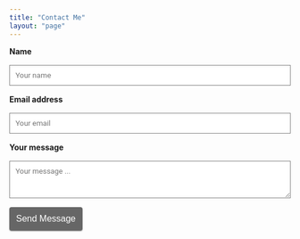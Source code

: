 ```yaml
---
title: "Contact Me"
layout: "page"
---
```


<form name="CONTACT FORM" method="POST">
  <input type="hidden" name="form-name" value="CONTACT FORM" />
  <label for="name">Name</label>
  <input
    type="text"
    class="form-control"
    name="Name"
    id="name"
    placeholder="Your name"
  />
  <label for="email">Email address</label>
  <input
    type="email"
    class="form-control"
    id="email"
    placeholder="Your email"
    name="Email"
  />
  <label for="query">Your message</label>
  <br />
  <textarea
    name="Message"
    class="form-control"
    id="query"
    rows="3"
    placeholder="Your message ..."
    ></textarea>
  <br />
  <button type="submit" class="btn btn-danger btn-block">Send Message</button>
</form>

<style>
  label {
    font-weight: bold;
  }
  input {
    width: 100%;
    max-width: 100%;
    min-width: 100%;
    margin: 1rem 0rem;
    font-family: 'Roboto', sans-serif;
  }
  textarea {
    font-family: 'Roboto', sans-serif;
    width: 100%;
    max-width: 100%;
    min-width: 100%;
    padding: 0.5rem;
    margin: 1rem 0rem;
  }
  textarea,
  input {
    border: 1px solid gray;
    border-radius: 0px;
    padding: 10px;
  }
  textarea:focus,
  input:focus {
    outline-color: #777;
  }
  button {
    font-family: 'PT Sans Narrow', sans-serif;
    background: #666;
    color: #fff;
    border: none;
    padding: 10px;
    font-size: 1rem;
    cursor: pointer;
    border-radius: 4px;
    transition-duration: 0.4s;
    box-shadow: 0px 1px 2px #777;
    outline-color: transparent;
    transition-duration: 0.2s;
    border: 2px solid transparent;
  }
  button:hover {
    background: #888;
  }
  button:active {
    box-shadow: none;
    border: 2px solid #ffffff;
  }
</style>
